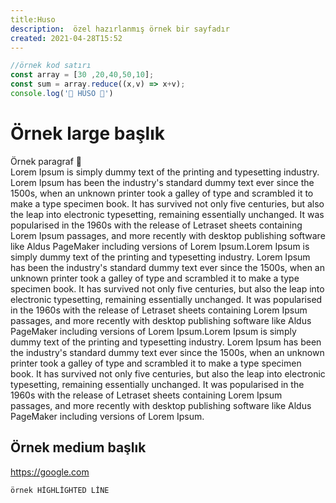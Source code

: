 ```yaml
---
title:Huso
description:  özel hazırlanmış örnek bir sayfadır 
created: 2021-04-28T15:52
---
```


````javascript
//örnek kod satırı 
const array = [30 ,20,40,50,10];
const sum = array.reduce((x,v) => x+v);
console.log('🌸 HÜSO 🌸')
````
# Örnek large başlık
Örnek paragraf 🌸 \
Lorem Ipsum is simply dummy text of the printing and typesetting industry. Lorem Ipsum has been the industry's standard dummy text ever since the 1500s, when an unknown printer took a galley of type and scrambled it to make a type specimen book. It has survived not only five centuries, but also the leap into electronic typesetting, remaining essentially unchanged. It was popularised in the 1960s with the release of Letraset sheets containing Lorem Ipsum passages, and more recently with desktop publishing software like Aldus PageMaker including versions of Lorem Ipsum.Lorem Ipsum is simply dummy text of the printing and typesetting industry. Lorem Ipsum has been the industry's standard dummy text ever since the 1500s, when an unknown printer took a galley of type and scrambled it to make a type specimen book. It has survived not only five centuries, but also the leap into electronic typesetting, remaining essentially unchanged. It was popularised in the 1960s with the release of Letraset sheets containing Lorem Ipsum passages, and more recently with desktop publishing software like Aldus PageMaker including versions of Lorem Ipsum.Lorem Ipsum is simply dummy text of the printing and typesetting industry. Lorem Ipsum has been the industry's standard dummy text ever since the 1500s, when an unknown printer took a galley of type and scrambled it to make a type specimen book. It has survived not only five centuries, but also the leap into electronic typesetting, remaining essentially unchanged. It was popularised in the 1960s with the release of Letraset sheets containing Lorem Ipsum passages, and more recently with desktop publishing software like Aldus PageMaker including versions of Lorem Ipsum.

##  Örnek medium başlık

https://google.com 

```` örnek HİGHLİGHTED LİNE ````


